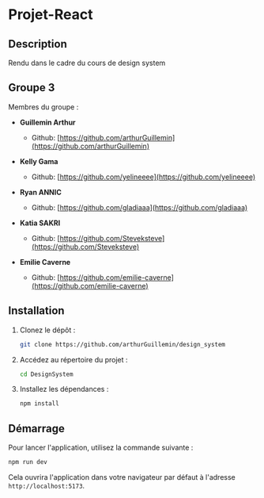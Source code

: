 # Projet-React

## Description

Rendu dans le cadre du cours de design system

## Groupe 3

Membres du groupe :
- **Guillemin Arthur**
   - Github: [https://github.com/arthurGuillemin](https://github.com/arthurGuillemin)

- **Kelly Gama**
   - Github: [https://github.com/yelineeee](https://github.com/yelineeee)

- **Ryan ANNIC**
   - Github: [https://github.com/gladiaaa](https://github.com/gladiaaa)

- **Katia SAKRI**
   - Github: [https://github.com/Steveksteve](https://github.com/Steveksteve)

- **Emilie Caverne**
   - Github: [https://github.com/emilie-caverne](https://github.com/emilie-caverne)

## Installation

1. Clonez le dépôt :
    ```bash
    git clone https://github.com/arthurGuillemin/design_system
    ```

2. Accédez au répertoire du projet :

    ```bash
    cd DesignSystem
    ```

3. Installez les dépendances :
    ```bash
    npm install
    ```
## Démarrage
Pour lancer l'application, utilisez la commande suivante :

   ```bash
   npm run dev
   ```
Cela ouvrira l'application dans votre navigateur par défaut à l'adresse `http://localhost:5173`.
